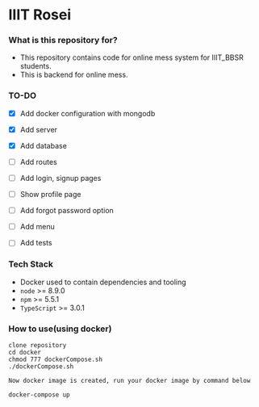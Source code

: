 # IIIT Rosei

### What is this repository for?

* This repository contains code for online mess system for IIIT_BBSR students.
* This is backend for online mess.

### TO-DO

- [x] Add docker configuration with mongodb
- [x] Add server
- [x] Add database
- [ ] Add routes
- [ ] Add login, signup pages
- [ ] Show profile page
- [ ] Add forgot password option
- [ ] Add menu
- [ ] Add tests


### Tech Stack ###

* Docker used to contain dependencies and tooling
* `node` >= 8.9.0
* `npm` >= 5.5.1
* `TypeScript` >= 3.0.1

### How to use(using docker)

```
clone repository
cd docker
chmod 777 dockerCompose.sh
./dockerCompose.sh

Now docker image is created, run your docker image by command below

docker-compose up
```
